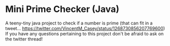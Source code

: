 # Mini Prime Checker (Java)
 A teeny-tiny java project to check if a number is prime (that can fit in a tweet... https://twitter.com/VincentM_Casey/status/1268730856207769600)
 If you have any questions pertaining to this project don't be afraid to ask on the twitter thread!
